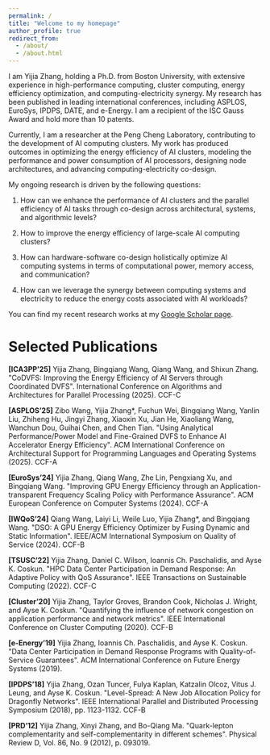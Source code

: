 ```yaml
---
permalink: /
title: "Welcome to my homepage"
author_profile: true
redirect_from: 
  - /about/
  - /about.html
---
```


I am Yijia Zhang, holding a Ph.D. from Boston University, with extensive experience in high-performance computing, cluster computing, energy efficiency optimization, and computing-electricity synergy. My research has been published in leading international conferences, including ASPLOS, EuroSys, IPDPS, DATE, and e-Energy. I am a recipient of the ISC Gauss Award and hold more than 10 patents.

Currently, I am a researcher at the Peng Cheng Laboratory, contributing to the development of AI computing clusters. My work has produced outcomes in optimizing the energy efficiency of AI clusters, modeling the performance and power consumption of AI processors, designing node architectures, and advancing computing-electricity co-design.

My ongoing research is driven by the following questions:

1. How can we enhance the performance of AI clusters and the parallel efficiency of AI tasks through co-design across architectural, systems, and algorithmic levels?

2. How to improve the energy efficiency of large-scale AI computing clusters?

3. How can hardware-software co-design holistically optimize AI computing systems in terms of computational power, memory access, and communication?

4. How can we leverage the synergy between computing systems and electricity to reduce the energy costs associated with AI workloads?

You can find my recent research works at my [Google Scholar page](https://scholar.google.com/citations?hl=en&user=A9D-ytoAAAAJ&view_op=list_works&sortby=pubdate).

# Selected Publications
**[ICA3PP’25]** Yijia Zhang, Bingqiang Wang, Qiang Wang, and Shixun Zhang. "CoDVFS: Improving the Energy Efficiency of AI Servers through Coordinated DVFS". International Conference on Algorithms and Architectures for Parallel Processing (2025). CCF-C

**[ASPLOS’25]** Zibo Wang, Yijia Zhang*, Fuchun Wei, Bingqiang Wang, Yanlin Liu, Zhiheng Hu, Jingyi Zhang, Xiaoxin Xu, Jian He, Xiaoliang Wang, Wanchun Dou, Guihai Chen, and Chen Tian. "Using Analytical Performance/Power Model and Fine-Grained DVFS to Enhance AI Accelerator Energy Efficiency". ACM International Conference on Architectural Support for Programming Languages and Operating Systems (2025). CCF-A

**[EuroSys’24]** Yijia Zhang, Qiang Wang, Zhe Lin, Pengxiang Xu, and Bingqiang Wang. "Improving GPU Energy Efficiency through an Application-transparent Frequency Scaling Policy with Performance Assurance". ACM European Conference on Computer Systems (2024). CCF-A

**[IWQoS’24]** Qiang Wang, Laiyi Li, Weile Luo, Yijia Zhang*, and Bingqiang Wang. "DSO: A GPU Energy Efficiency Optimizer by Fusing Dynamic and Static Information". IEEE/ACM International Symposium on Quality of Service (2024). CCF-B

**[TSUSC’22]** Yijia Zhang, Daniel C. Wilson, Ioannis Ch. Paschalidis, and Ayse K. Coskun. "HPC Data Center Participation in Demand Response: An Adaptive Policy with QoS Assurance". IEEE Transactions on Sustainable Computing (2022). CCF-C

**[Cluster’20]** Yijia Zhang, Taylor Groves, Brandon Cook, Nicholas J. Wright, and Ayse K. Coskun. "Quantifying the influence of network congestion on application performance and network metrics". IEEE International Conference on Cluster Computing (2020). CCF-B

**[e-Energy’19]** Yijia Zhang, Ioannis Ch. Paschalidis, and Ayse K. Coskun. "Data Center Participation in Demand Response Programs with Quality-of-Service Guarantees". ACM International Conference on Future Energy Systems (2019).

**[IPDPS’18]** Yijia Zhang, Ozan Tuncer, Fulya Kaplan, Katzalin Olcoz, Vitus J. Leung, and Ayse K. Coskun. "Level-Spread: A New Job Allocation Policy for Dragonfly Networks". IEEE International Parallel and Distributed Processing Symposium (2018), pp. 1123-1132. CCF-B

**[PRD’12]** Yijia Zhang, Xinyi Zhang, and Bo-Qiang Ma. "Quark-lepton complementarity and self-complementarity in different schemes". Physical Review D, Vol. 86, No. 9 (2012), p. 093019.
